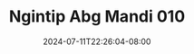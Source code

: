 --- 
title: "Ngintip Abg Mandi 010"
description: "  bokep Ngintip Abg Mandi 010 ig   baru"
date: 2024-07-11T22:26:04-08:00
file_code: "uxli3peo453i"
draft: false
cover: "q45cethiksbs5rpp.jpg"
tags: ["Ngintip", "Abg", "Mandi", "bokep-indo", "bokep-viral", "bokep-ig"]
length: 651
fld_id: "1235893"
foldername: "Asupan Ngintip"
categories: ["Asupan Ngintip"]
views: 63
---